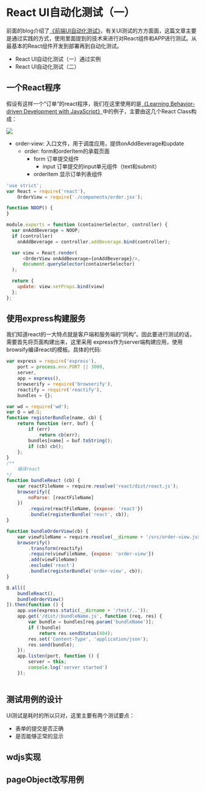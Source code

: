 # React UI自动化测试（一）

前面的blog介绍了<a href="http://dj1211.com/?p=571" target="_blank">《前端UI自动化测试》</a>，有关UI测试的方方面面，这篇文章主要是通过实践的方式，使用里面提到的技术来进行对React组件和APP进行测试。从最基本的React组件开发到部署再到自动化测试。
- React UI自动化测试（一）通过实例
- React UI自动化测试（二）

## 一个React程序

假设有这样一个“订单“的react程序，我们在这里使用的是<a href="http://book.douban.com/subject/26630610/">《Learning Behavior-driven Development with JavaScript》</a>中的例子，主要由这几个React Class构成：

![](http://gtms01.alicdn.com/tps/i1/TB1EQQjJVXXXXaZXpXXe3WcTFXX-698-179.jpg)

- order-view: 入口文件，用于调度应用，提供onAddBeverage和update
	- order: form和orderItem的承载页面
    	- form 订单提交组件
    		- input 订单提交的input单元组件（text和submit）
    	- orderItem 显示订单列表组件

```javascript
'use strict';
var React = require('react'),
    OrderView = require('./components/order.jsx');

function NOOP() {
}

module.exports = function (containerSelector, controller) {
  var onAddBeverage = NOOP;
  if (controller)
    onAddBeverage = controller.addBeverage.bind(controller);

  var view = React.render(
      <OrderView onAddBeverage={onAddBeverage}/>,
      document.querySelector(containerSelector)
  );

  return {
    update: view.setProps.bind(view)
  };
};
```

## 使用express构建服务

我们知道react的一大特点就是客户端和服务端的“同构”。因此要进行测试的话，需要首先将页面构建出来，这里采用 express作为server端构建应用，使用browsify编译react的模板。具体的代码:

```javascript
var express = require('express'),
    port = process.env.PORT || 3000,
    server,
    app = express(),
    browserify = require('browserify'),
    reactify = require('reactify'),
    bundles = {};

var wd = require('wd');
var Q = wd.Q;
function registerBundle(name, cb) {
    return function (err, buf) {
        if (err)
            return cb(err);
        bundles[name] = buf.toString();
        if (cb) cb();
    };
}
/**
	编译react
*/
function bundleReact (cb) {
    var reactFileName = require.resolve('react/dist/react.js');
    browserify({
        noParse: [reactFileName]
    })
        .require(reactFileName, {expose: 'react'})
        .bundle(registerBundle('react', cb));
}

function bundleOrderView(cb) {
    var viewFileName = require.resolve(__dirname + '/src/order-view.jsx');
    browserify()
        .transform(reactify)
        .require(viewFileName, {expose: 'order-view'})
        .add(viewFileName)
        .exclude('react')
        .bundle(registerBundle('order-view', cb));
}

Q.all([
    bundleReact(),
    bundleOrderView()
]).then(function () {
    app.use(express.static(__dirname + '/test/..'));
    app.get('/dist/:bundleName.js', function (req, res) {
        var bundle = bundles[req.param('bundleName')];
        if (!bundle)
            return res.sendStatus(404);
        res.set('Content-Type', 'application/json');
        res.send(bundle);
    });
    app.listen(port, function () {
        server = this;
        console.log('server started')
    });
    
```



## 测试用例的设计

UI测试是耗时的所以只对，这里主要有两个测试要点：
- 表单的提交是否正确
- 是否能够正常的显示


## wdjs实现


## pageObject改写用例




